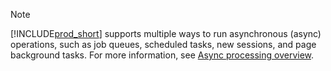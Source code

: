 > [!NOTE]
[!INCLUDE[prod_short](../../includes/prod_short.md)] supports multiple ways to run asynchronous (async) operations, such as job queues, scheduled tasks, new sessions, and page background tasks. For more information, see [Async processing overview](../devenv-async-overview.md).    